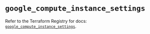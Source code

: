 # `google_compute_instance_settings`

Refer to the Terraform Registry for docs: [`google_compute_instance_settings`](https://registry.terraform.io/providers/hashicorp/google/5.35.0/docs/resources/compute_instance_settings).
